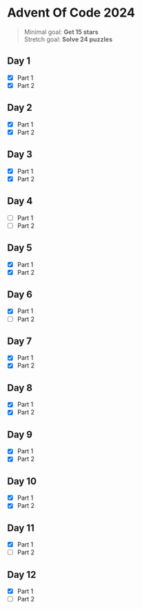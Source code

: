 # Advent Of Code 2024

> Minimal goal: **Get 15 stars**<br/>
> Stretch goal: **Solve 24 puzzles**

## Day 1
- [x] Part 1
- [x] Part 2

## Day 2
- [x] Part 1
- [x] Part 2

## Day 3
- [x] Part 1
- [x] Part 2

## Day 4
- [ ] Part 1
- [ ] Part 2

## Day 5
- [x] Part 1
- [x] Part 2

## Day 6
- [x] Part 1
- [ ] Part 2

## Day 7
- [x] Part 1
- [x] Part 2

## Day 8
- [x] Part 1
- [x] Part 2

## Day 9
- [x] Part 1
- [x] Part 2

## Day 10
- [x] Part 1
- [x] Part 2

## Day 11
- [x] Part 1
- [ ] Part 2

## Day 12
- [x] Part 1
- [ ] Part 2
